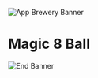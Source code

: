 ![App Brewery Banner](Documentation/AppBreweryBanner.png)

# Magic 8 Ball

![End Banner](Documentation/readme-end-banner.png)

